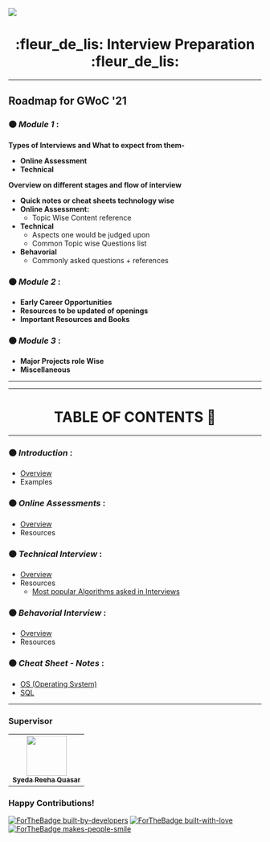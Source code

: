 ![](https://gwoc.girlscript.tech/assets/gwoc_logo_forweb.png)


<h1 align="center"> :fleur_de_lis: Interview Preparation :fleur_de_lis: </h1>

************************************************************

## Roadmap for GWoC '21
### :orange_circle: *Module 1* :
   **Types of Interviews and What to expect from them-**   
   - **Online Assessment**
   - **Technical**

   **Overview on different stages and flow of interview**
   - **Quick notes or cheat sheets technology wise**
   - **Online Assessment:**
     - Topic Wise Content reference
   - **Technical**
       - Aspects one would be judged upon
       - Common Topic wise Questions list
   - **Behavorial**
       - Commonly asked questions + references


### :orange_circle: *Module 2* :
   - **Early Career Opportunities**
   - **Resources to be updated of openings**
   - **Important Resources and Books**


### :orange_circle: *Module 3* :
   - **Major Projects role Wise**
   - **Miscellaneous**


***************************************************************

************************************************************

<h1 align="center">TABLE OF CONTENTS 📌</h1>
<hr>

### :orange_circle: *Introduction* :
  - [Overview](./Introduction)
  - Examples


### :orange_circle: *Online Assessments* :
   - [Overview](./Online%20Assessments)
   - Resources


### :orange_circle: *Technical Interview* :
   - [Overview]()
   - Resources
     - [Most popular Algorithms asked in Interviews](./Most%20popular%20Algorithms%20asked%20in%20Interviews.md)


### :orange_circle: *Behavorial Interview* :
   - [Overview](./Interview_Preparation/Behavioural%20Questions)
   - Resources


### :orange_circle: *Cheat Sheet - Notes* :
  - [OS (Operating System)](./Interview_Preparation/OS%20CheatSheet-Notes.md)
  - [SQL](./SQL%20CheatSheet-Notes.md)


***************************************************************


### Supervisor

<table>
  <tr>
<td align="center"><a href="https://github.com/syedareehaquasar"><img src="https://github.com/syedareehaquasar/Resume/blob/master/reeha%20profile.png?raw=true" width="80px;" alt=""/><br /><sub><b>Syeda Reeha Quasar</b></sub></a></td>        
</tr>
   </table>


### Happy Contributions!

[![ForTheBadge built-by-developers](http://ForTheBadge.com/images/badges/built-by-developers.svg)](https://GitHub.com/syedareehaquasar/)
[![ForTheBadge built-with-love](http://ForTheBadge.com/images/badges/built-with-love.svg)](https://GitHub.com/syedareehaquasar/)
[![ForTheBadge makes-people-smile](http://ForTheBadge.com/images/badges/makes-people-smile.svg)](http://ForTheBadge.com)
